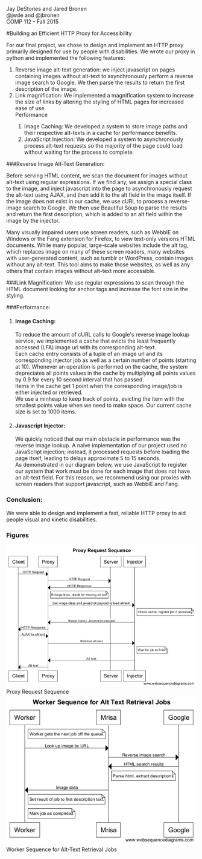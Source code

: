 Jay DeStories and Jared Bronen<br>
@jwde and @jbronen<br>
COMP 112 - Fall 2015

#Building an Efficient HTTP Proxy for Accessibility

For our final project, we chose to design and implement an HTTP proxy primarily designed for use by people with disabilities. We wrote our proxy in python and implemented the following features:
<ol>
<li>Reverse image alt-text generation: we inject javascript on pages containing images without alt-text to asynchronously perform a reverse image search to Google. We then parse the results to return the first description of the image.</li>
<li>Link magnification: We implemented a magnification system to increase the size of links by altering the styling of HTML pages for increased ease of use.</li>
</li>Performance
  <ol><li>Image Caching: We developed a system to store image paths and their respective alt-texts in a cache for performance benefits.</li>
  <li>JavaScript Injection: We developed a system to asynchronously process alt-text requests so the majority of the page could load without waiting for the process to complete.</li>
  </ol></li></ol>

###Reverse Image Alt-Text Generation:
<p>Before serving HTML content, we scan the document for images without alt-text using regular expressions. If we find any, we assign a special class to the image, and inject javascript into the page to asynchronously request the alt-text using AJAX, and then add it to the alt field in the image itself. If the image does not exist in our cache, we use cURL to process a reverse-image search to Google. We then use Beautiful Soup to parse the results and return the first description, which is added to an alt field within the image by the injector.</p>
<p>Many visually impaired users use screen readers, such as WebbIE on Windows or the Fang extension for Firefox, to view text-only versions HTML documents. While many popular, large-scale websites include the alt tag, which replaces image on many of these screen readers, many websites with user-generated content, such as tumblr or WordPress, contain images without any alt-text. This tool aims to make those websites, as well as any others that contain images without alt-text more accessible.</p>

###Link Magnification:
We use regular expressions to scan through the HTML document looking for anchor tags and increase the font size in the styling.

###Performance:
<ol><li><h4>Image Caching:</h4>
<p>
To reduce the amount of cURL calls to Google's reverse image lookup service, we implemented a cache that evicts the least frequently accessed (LFA) image url with its corresponding alt-text. <br>
Each cache entry consists of a tuple of an image url and its corresponding injector job as well as a certain number of points (starting at 10). Whenever an operation is performed on the cache, the system depreciates all points values in the cache by multiplying all points values by 0.9 for every 10 second interval that has passed.<br>
Items in the cache get 1 point when the corresponding image/job is either injected or retrieved.<br>
We use a minheap to keep track of points, evicting the item with the smallest points value when we need to make space. Our current cache size is set to 1000 items.

</p>
</li>
<li><h4>Javascript Injector:</h4>
<p>
We quickly noticed that our main obstacle in performance was the reverse image lookup. A naive implementation of our project used no JavaScript injection; instead, it processed requests before loading the page itself, leading to delays approximate 5 to 15 seconds.
<br> 
As demonstrated in our diagram below, we use JavaScript to register our system that work must be done for each image that does not have an alt-text field. For this reason, we recommend using our proxies with screen readers that support javascript, such as WebbIE and Fang.
</p>
</li></ol>
<h3>Conclusion:</h3>
<p>
We were able to design and implement a fast, reliable HTTP proxy to aid people visual and kinetic disabilities.
</p>
<h3>Figures</h3>
<p>
<img alt="Proxy Request Sequence" src="ProxyRequestSequence.png">
Proxy Request Sequence

<img alt="Worker Sequence for Alt-Text Retrieval Jobs" src="WorkerSequenceforAltTextRetrievalJobs.png">
Worker Sequence for Alt-Text Retrieval Jobs
</p>
